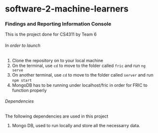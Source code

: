 # software-2-machine-learners

### Findings and Reporting Information Console ###

This is the project done for CS4311 by Team 6

###### In order to launch ######
1. Clone the repository on to your local machine
2. On the terminal, use ```cd``` to move to the folder called ```fric``` and run ``` ng serve ```
3. On another terminal, use ```cd``` to move to the folder called ```server``` and run ```npm start```
4. MongoDB has to be running under localhost/fric in order for FRIC to function properly


###### Dependencies ######
The following dependencies are used in this project
1. Mongo DB, used to run locally and store all the necessarry data.

